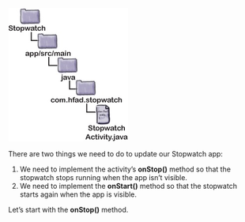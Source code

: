 ![](.guides/img/16.png)

There are two things we need to do to update our Stopwatch app: 

1) We need to implement the activity’s **onStop()** method so that the stopwatch stops running when the app isn’t visible. 
2) We need to implement the **onStart()** method so that the stopwatch starts again when the app is visible. 

Let’s start with the **onStop()** method.
